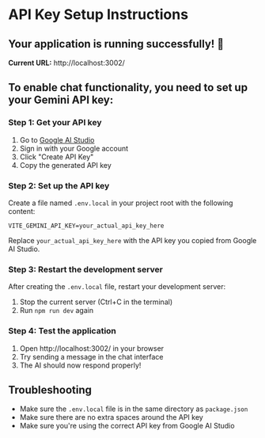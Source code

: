 # API Key Setup Instructions

## Your application is running successfully! 🎉

**Current URL:** http://localhost:3002/

## To enable chat functionality, you need to set up your Gemini API key:

### Step 1: Get your API key
1. Go to [Google AI Studio](https://aistudio.google.com/app/apikey)
2. Sign in with your Google account
3. Click "Create API Key"
4. Copy the generated API key

### Step 2: Set up the API key
Create a file named `.env.local` in your project root with the following content:

```
VITE_GEMINI_API_KEY=your_actual_api_key_here
```

Replace `your_actual_api_key_here` with the API key you copied from Google AI Studio.

### Step 3: Restart the development server
After creating the `.env.local` file, restart your development server:
1. Stop the current server (Ctrl+C in the terminal)
2. Run `npm run dev` again

### Step 4: Test the application
1. Open http://localhost:3002/ in your browser
2. Try sending a message in the chat interface
3. The AI should now respond properly!

## Troubleshooting
- Make sure the `.env.local` file is in the same directory as `package.json`
- Make sure there are no extra spaces around the API key
- Make sure you're using the correct API key from Google AI Studio
